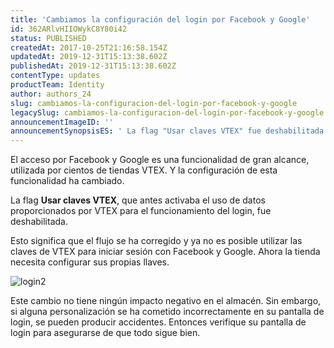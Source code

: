 ```yaml
---
title: 'Cambiamos la configuración del login por Facebook y Google'
id: 362ARlvHIIOWykC8Y80i42
status: PUBLISHED
createdAt: 2017-10-25T21:16:58.154Z
updatedAt: 2019-12-31T15:13:38.602Z
publishedAt: 2019-12-31T15:13:38.602Z
contentType: updates
productTeam: Identity
author: authors_24
slug: cambiamos-la-configuracion-del-login-por-facebook-y-google
legacySlug: cambiamos-la-configuracion-del-login-por-facebook-y-google
announcementImageID: ''
announcementSynopsisES: ' La flag "Usar claves VTEX" fue deshabilitada y el tendero necesita configurar sus propias'
---
```


El acceso por Facebook y Google es una funcionalidad de gran alcance, utilizada por cientos de tiendas VTEX. Y la configuración de esta funcionalidad ha cambiado. 

La flag __Usar claves VTEX__, que antes activaba el uso de datos proporcionados por VTEX para el funcionamiento del login, fue deshabilitada.

Esto significa que el flujo se ha corregido y ya no es posible utilizar las claves de VTEX para iniciar sesión con Facebook y Google. Ahora la tienda necesita configurar sus propias llaves.

![login2](//images.contentful.com/alneenqid6w5/8ctzWCGmeAuay68eyk888/630cfc3d79ef248f06ca47575556738c/login2.png)

Este cambio no tiene ningún impacto negativo en el almacén. Sin embargo, si alguna personalización se ha cometido incorrectamente en su pantalla de login, se pueden producir accidentes. Entonces verifique su pantalla de login para asegurarse de que todo sigue bien.
